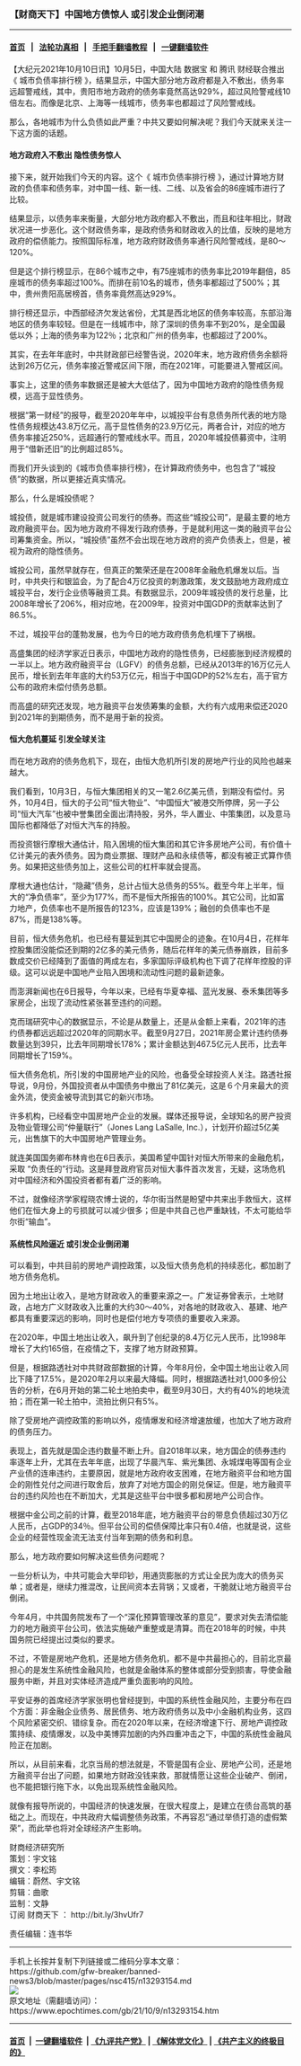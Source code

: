 ### 【财商天下】中国地方债惊人 或引发企业倒闭潮
------------------------

#### [首页](https://github.com/gfw-breaker/banned-news3/blob/master/README.md) &nbsp;&nbsp;|&nbsp;&nbsp; [法轮功真相](https://github.com/begood0513/basic/blob/master/README.md)  &nbsp;&nbsp;|&nbsp;&nbsp; [手把手翻墙教程](https://github.com/gfw-breaker/guides/wiki)  &nbsp;&nbsp;|&nbsp;&nbsp; [一键翻墙软件](https://github.com/gfw-breaker/nogfw/blob/master/README.md)  



<div><p>
 【大纪元2021年10月10日讯】10月5日，中国大陆
 <ok href="https://www.epochtimes.com/gb/tag/%E6%95%B0%E6%8D%AE%E5%AE%9D.html">
  数据宝
 </ok>
 和
 <ok href="https://www.epochtimes.com/gb/tag/%E8%85%BE%E8%AE%AF.html">
  腾讯
 </ok>
 财经联合推出《
 <ok href="https://www.epochtimes.com/gb/tag/%E5%9F%8E%E5%B8%82%E8%B4%9F%E5%80%BA%E7%8E%87%E6%8E%92%E8%A1%8C%E6%A6%9C.html">
  城市负债率排行榜
 </ok>
 》，结果显示，中国大部分地方政府都是入不敷出，债务率远超警戒线，其中，贵阳市地方政府的债务率竟然高达929%，超过风险警戒线10倍左右。而像是北京、上海等一线城市，债务率也都超过了风险警戒线。
</p>
<p>
 那么，各地城市为什么负债如此严重？中共又要如何解决呢？我们今天就来关注一下这方面的话题。
</p>
<p>
</p>
<h4>
 地方政府入不敷出 隐性债务惊人
</h4>
<p>
 接下来，就开始我们今天的内容。这个《
 <ok href="https://www.epochtimes.com/gb/tag/%E5%9F%8E%E5%B8%82%E8%B4%9F%E5%80%BA%E7%8E%87%E6%8E%92%E8%A1%8C%E6%A6%9C.html">
  城市负债率排行榜
 </ok>
 》，通过计算地方财政的负债率和债务率，对中国一线、新一线、二线、以及省会的86座城市进行了比较。
</p>
<p>
 结果显示，以债务率来衡量，大部分地方政府都入不敷出，而且和往年相比，财政状况进一步恶化。这个财政债务率，是政府债务和财政收入的比值，反映的是地方政府的偿债能力。按照国际标准，地方政府财政债务率通行风险警戒线，是80～120%。
</p>
<p>
 但是这个排行榜显示，在86个城市之中，有75座城市的债务率比2019年翻倍，85座城市的债务率超过100%。而排在前10名的城市，债务率都超过了500%；其中，贵州贵阳高居榜首，债务率竟然高达929%。
</p>
<p>
 排行榜还显示，中西部经济欠发达省份，尤其是西北地区的债务率较高，东部沿海地区的债务率较轻。但是在一线城市中，除了深圳的债务率不到20%，是全国最低以外；上海的债务率为122％；北京和广州的债务率，也都超过了200%。
</p>
<p>
 其实，在去年年底时，中共财政部已经警告说，2020年末，地方政府债务余额将达到26万亿元，债务率接近警戒区间下限，而在2021年，可能要进入警戒区间。
</p>
<p>
 事实上，这里的债务率数据还是被大大低估了，因为中国地方政府的隐性债务规模，远高于显性债务。
</p>
<p>
 根据“第一财经”的报导，截至2020年年中，以城投平台有息债务所代表的地方隐性债务规模达43.8万亿元，高于显性债务的23.9万亿元，两者合计，对应的地方债务率接近250%，远超通行的警戒线水平。而且，2020年城投债募资中，注明用于“借新还旧”的比例超过85%。
</p>
<p>
 而我们开头谈到的《城市负债率排行榜》，在计算政府债务中，也包含了“城投债”的数据，所以更接近真实情况。
</p>
<p>
 那么，什么是城投债呢？
</p>
<p>
 城投债，就是城市建设投资公司发行的债券。而这些“城投公司”，是最主要的地方政府融资平台。因为地方政府不得发行政府债券，于是就利用这一类的融资平台公司筹集资金。所以，“城投债”虽然不会出现在地方政府的资产负债表上，但是，被视为政府的隐性债务。
</p>
<p>
 城投公司，虽然早就存在，但真正的繁荣还是在2008年金融危机爆发以后。当时，中共央行和银监会，为了配合4万亿投资的刺激政策，发文鼓励地方政府成立城投平台，发行企业债等融资工具。有数据显示，2009年城投债的发行总量，比2008年增长了206%，相对应地，在2009年，投资对中国GDP的贡献率达到了86.5%。
</p>
<p>
 不过，城投平台的蓬勃发展，也为今日的地方政府债务危机埋下了祸根。
</p>
<p>
 高盛集团的经济学家近日表示，中国地方政府的隐性债务，已经膨胀到经济规模的一半以上。地方政府融资平台（LGFV）的债务总额，已经从2013年的16万亿元人民币，增长到去年年底的大约53万亿元，相当于中国GDP的52%左右，高于官方公布的政府未偿付债务总额。
</p>
<p>
 而高盛的研究还发现，地方融资平台发债筹集的金额，大约有六成用来偿还2020到2021年的到期债务，而不是用于新的投资。
</p>
<h4>
 恒大危机蔓延 引发全球关注
</h4>
<p>
 而在地方政府的债务危机下，现在，由恒大危机所引发的房地产行业的风险也越来越大。
</p>
<p>
 我们看到，10月3日，与恒大集团相关的又一笔2.6亿美元债，到期没有偿付。另外，10月4日，恒大的子公司“恒大物业”、“中国恒大”被港交所停牌，另一子公司“恒大汽车”也被中誉集团全面出清持股，另外，华人置业、中策集团，以及意马国际也都降低了对恒大汽车的持股。
</p>
<p>
 而投资银行摩根大通估计，陷入困境的恒大集团和其它许多房地产公司，有价值十亿计美元的表外债务。因为商业票据、理财产品和永续债等，都没有被正式算作债务。如果把这些债务加上，这些公司的杠杆率就会提高。
</p>
<p>
 摩根大通也估计，“隐藏”债务，总计占恒大总债务的55%。截至今年上半年，恒大的“净负债率”，至少为177%，而不是恒大所报告的100%。其它公司，比如富力地产，负债率也不是所报告的123%，应该是139%；融创的负债率也不是87%，而是138%等。
</p>
<p>
 目前，恒大债务危机，也已经有蔓延到其它中国房企的迹象。在10月4日，花样年控股集团没能偿还到期的2亿多的美元债务，随后花样年的美元债券崩跌，目前多数成交价已经降到了面值的两成左右，多家国际评级机构也下调了花样年控股的评级。这可以说是中国地产业陷入困境和流动性问题的最新迹象。
</p>
<p>
 而澎湃新闻也在6日报导，今年以来，已经有华夏幸福、蓝光发展、泰禾集团等多家房企，出现了流动性紧张甚至违约的问题。
</p>
<p>
 克而瑞研究中心的数据显示，不论是从数量上，还是从金额上来看，2021年的违约债券都远远超过2020年的同期水平。截至9月27日，2021年房企累计违约债券数量达到39只，比去年同期增长178%；累计金额达到467.5亿元人民币，比去年同期增长了159%。
</p>
<p>
 恒大债务危机，所引发的中国房地产业的风险，也备受全球投资人关注。路透社报导说，9月份，外国投资者从中国债务中撤出了81亿美元，这是６个月来最大的资金外流，使资金被导流到其它的新兴市场。
</p>
<p>
 许多机构，已经看空中国房地产企业的发展。媒体还报导说，全球知名的房产投资及物业管理公司“仲量联行”（Jones Lang LaSalle, Inc.），计划开价超过5亿美元，出售旗下的大中国房地产管理业务。
</p>
<p>
 就连美国国务卿布林肯也在6日表示，美国希望中国针对恒大所带来的金融危机，采取 “负责任的”行动。这是拜登政府官员对恒大事件首次发言，无疑，这场危机对中国经济和外国投资者都有着广泛的影响。
</p>
<p>
 不过，就像经济学家程晓农博士说的，华尔街当然是盼望中共来出手救恒大，这样他们在恒大身上的亏损就可以减少很多；但是中共自己也严重缺钱，不太可能给华尔街“输血”。
</p>
<h4>
 系统性风险逼近 或引发企业倒闭潮
</h4>
<p>
 可以看到，中共目前的房地产调控政策，以及恒大债务危机的持续恶化，都加剧了地方债务危机。
</p>
<p>
 因为土地出让收入，是地方财政收入的重要来源之一。广发证券曾表示，土地财政，占地方广义财政收入比重的大约30～40%，对各地的财政收入、基建、地产都具有重要深远的影响，同时也是偿付地方专项债的重要收入来源。
</p>
<p>
 在2020年，中国土地出让收入，飙升到了创纪录的8.4万亿元人民币，比1998年增长了大约165倍，在疫情之下，支撑了地方财政预算。
</p>
<p>
 但是，根据路透社对中共财政部数据的计算，今年8月份，全中国土地出让收入同比下降了17.5%，是2020年2月以来最大降幅。同时，根据路透社对1,000多份公告的分析，在6月开始的第二轮土地拍卖中，截至9月30日，大约有40%的地块流拍；而在第一轮土拍中，流拍比例只有5%。
</p>
<p>
 除了受房地产调控政策的影响以外，疫情爆发和经济增速放缓，也加大了地方政府的债务压力。
</p>
<p>
 表现上，首先就是国企违约数量不断上升。自2018年以来，地方国企的债券违约率逐年上升，尤其在去年年底，出现了华晨汽车、紫光集团、永城煤电等国有企业产业债的连串违约，主要原因，就是地方政府收支困难，在地方融资平台和地方国企的刚性兑付之间进行取舍后，放弃了对地方国企的刚兑保证。但是，地方融资平台的违约风险也在不断加大，尤其是这些平台中很多都和房地产公司合作。
</p>
<p>
 根据中金公司之前的计算，截至2018年底，地方融资平台的带息负债超过30万亿人民币，占GDP的34％。但平台公司的偿债保障比率只有0.4倍，也就是说，这些企业的经营性现金流无法支付当年到期的债务和利息。
</p>
<p>
 那么，地方政府要如何解决这些债务问题呢？
</p>
<p>
 一些分析认为，中共可能会大举印钞，用通货膨胀的方式让全民为庞大的债务买单；或者是，继续力推混改，让民间资本去背锅；又或者，干脆就让地方融资平台倒闭。
</p>
<p>
 今年4月，中共国务院发布了一个“深化预算管理改革的意见”，要求对失去清偿能力的地方融资平台公司，依法实施破产重整或是清算。而在2018年的时候，中共国务院已经提出过类似的要求。
</p>
<p>
 不过，不管是房地产危机，还是地方债务危机，都不是中共最担心的，目前北京最担心的是发生系统性金融风险，也就是金融体系的整体或部分受到损害，导使金融服务中断，并且对实体经济造成严重负面影响的风险。
</p>
<p>
 平安证券的首席经济学家张明也曾经提到，中国的系统性金融风险，主要分布在四个方面：非金融企业债务、居民债务、地方政府债务以及中小金融机构业务，这四个风险紧密交织、错综复杂。而在2020年以来，在经济增速下行、房地产调控政策持续、疫情爆发，以及中美博弈加剧的内外四重冲击之下，中国的系统性金融风险正在加剧。
</p>
<p>
 所以，从目前来看，北京当局的想法就是，不管是国有企业、房地产公司，还是地方融资平台出了问题，如果地方财政没钱来救，那就情愿让这些企业破产、倒闭，也不能把银行拖下水，以免出现系统性金融风险。
</p>
<p>
 就像有报导所说的，中国经济的快速发展，在很大程度上，是建立在债台高筑的基础之上。而现在，中共政府大幅调整债务政策，不再容忍“通过举债打造的虚假繁荣”，而此举也将对全球经济产生影响。
</p>
<p>
 财商经济研究所
 <br/>
 策划：宇文铭
 <br/>
 撰文：李松筠
 <br/>
 编辑：蔚然、宇文铭
 <br/>
 剪辑：曲歌
 <br/>
 监制：文静
 <br/>
 订阅
 <ok href="https://www.epochtimes.com/gb/tag/%E8%B4%A2%E5%95%86%E5%A4%A9%E4%B8%8B.html">
  财商天下
 </ok>
 ：
 <ok href="http://bit.ly/3hvUfr7">
  http://bit.ly/3hvUfr7
 </ok>
</p>
<p>
 责任编辑：连书华
</p>
</div>
<hr/>
手机上长按并复制下列链接或二维码分享本文章：<br/>
https://github.com/gfw-breaker/banned-news3/blob/master/pages/nsc415/n13293154.md <br/>
<a href='https://github.com/gfw-breaker/banned-news3/blob/master/pages/nsc415/n13293154.md'><img src='https://github.com/gfw-breaker/banned-news3/blob/master/pages/nsc415/n13293154.md.png'/></a> <br/>
原文地址（需翻墙访问）：https://www.epochtimes.com/gb/21/10/9/n13293154.htm


------------------------
#### [首页](https://github.com/gfw-breaker/banned-news3/blob/master/README.md) &nbsp;|&nbsp; [一键翻墙软件](https://github.com/gfw-breaker/nogfw/blob/master/README.md) &nbsp;| [《九评共产党》](https://github.com/gfw-breaker/9ping.md/blob/master/README.md#九评之一评共产党是什么) | [《解体党文化》](https://github.com/gfw-breaker/jtdwh.md/blob/master/README.md) | [《共产主义的终极目的》](https://github.com/gfw-breaker/gczydzjmd.md/blob/master/README.md)


<img src='http://gfw-breaker.win/banned-news3/pages/nsc415/n13293154.md' width='0px' height='0px'/>